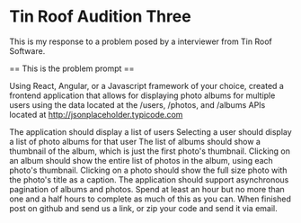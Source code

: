 # Tin Roof Audition Three

This is my response to a problem posed by a interviewer from Tin Roof Software.

== This is the problem prompt ==

Using React, Angular, or a Javascript framework of your choice, created a frontend application that allows for displaying photo albums for multiple users using the data located at the /users, /photos, and /albums APIs located at http://jsonplaceholder.typicode.com

The application should display a list of users
Selecting a user should display a list of photo albums for that user
The list of albums should show a thumbnail of the album, which is just the first photo's thumbnail.
Clicking on an album should show the entire list of photos in the album, using each photo's thumbnail.
Clicking on a photo should show the full size photo with the photo's title as a caption.
The application should support asynchronous pagination of albums and photos.
Spend at least an hour but no more than one and a half hours to complete as much of this as you can. When finished post on github and send us a link, or zip your code and send it via email.
